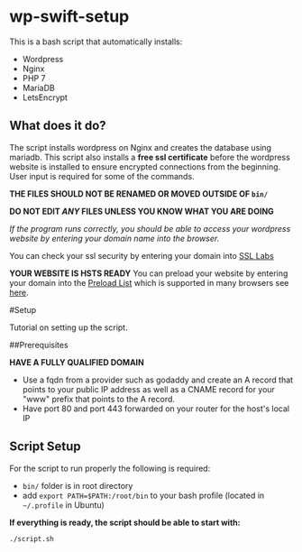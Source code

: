 # wp-swift-setup

This is a bash script that automatically installs:

- Wordpress
- Nginx
- PHP 7
- MariaDB
- LetsEncrypt


## What does it do?


The script installs wordpress on Nginx and creates the database using
mariadb. This script also installs a **free ssl certificate** before the
wordpress website is installed to ensure encrypted connections from the beginning.
User input is required for some of the commands.

**THE FILES SHOULD NOT BE RENAMED OR MOVED OUTSIDE OF `bin/`**

**DO NOT EDIT *ANY* FILES UNLESS YOU KNOW WHAT YOU ARE DOING**

*If the program runs correctly, you should be able to access your wordpress website by
entering your domain name into the browser.*

You can check your ssl security by entering your domain into [SSL Labs](https://www.ssllabs.com/ssltest/)

**YOUR WEBSITE IS HSTS READY** You can preload your website by entering your domain
into the [Preload List](https://hstspreload.org/) which is supported in many browsers
see [here](https://caniuse.com/#feat=stricttransportsecurity).

#Setup


Tutorial on setting up the script.



##Prerequisites



**HAVE A FULLY QUALIFIED DOMAIN**

- Use a fqdn from a provider such as godaddy and create an A record that points to your public IP address
  as well as a CNAME record for your "www" prefix that points to the A record.
- Have port 80 and port 443 forwarded on your router for the host's local IP



## Script Setup


For the script to run properly the following is required:

- `bin/` folder is in root directory
- add `export PATH=$PATH:/root/bin` to your bash profile (located in `~/.profile` in Ubuntu)

**If everything is ready, the script should be able to start with:**

`./script.sh`

